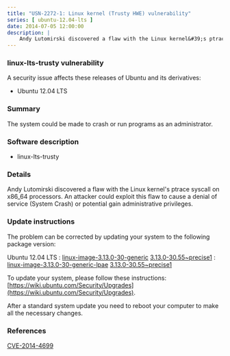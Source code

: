 ```yaml
---
title: "USN-2272-1: Linux kernel (Trusty HWE) vulnerability"
series: [ ubuntu-12.04-lts ]
date: 2014-07-05 12:00:00
description: |
    Andy Lutomirski discovered a flaw with the Linux kernel&#39;s ptrace syscall on x86_64 processors. An attacker could exploit this flaw to cause a denial of service (System Crash) or potential gain administrative privileges. 
--- 
```

 
### linux-lts-trusty vulnerability

A security issue affects these releases of Ubuntu and its derivatives:

* Ubuntu 12.04 LTS

### Summary

The system could be made to crash or run programs as an administrator. 

### Software description

* linux-lts-trusty 

### Details

Andy Lutomirski discovered a flaw with the Linux kernel&#39;s ptrace syscall on x86_64 processors. An attacker could exploit this flaw to cause a denial of service (System Crash) or potential gain administrative privileges. 

### Update instructions

The problem can be corrected by updating your system to the following package version:

Ubuntu 12.04 LTS
 : [linux-image-3.13.0-30-generic](https://launchpad.net/ubuntu/+source/linux-lts-trusty) <span> [3.13.0-30.55~precise1](https://launchpad.net/ubuntu/+source/linux-lts-trusty/3.13.0-30.55~precise1) </span> 
 : [linux-image-3.13.0-30-generic-lpae](https://launchpad.net/ubuntu/+source/linux-lts-trusty) <span> [3.13.0-30.55~precise1](https://launchpad.net/ubuntu/+source/linux-lts-trusty/3.13.0-30.55~precise1) </span> 

To update your system, please follow these instructions: [https://wiki.ubuntu.com/Security/Upgrades](https://wiki.ubuntu.com/Security/Upgrades).

After a standard system update you need to reboot your computer to make all the necessary changes. 

### References

 [CVE-2014-4699](http://people.ubuntu.com/~ubuntu-security/cve/CVE-2014-4699)
 
